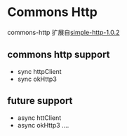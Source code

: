 # Commons Http 
commons-http 扩展自[simple-http-1.0.2](https://github.com/xkcoding/simple-http)
## commons http support
+ sync httpClient 
+ sync okHttp3
##  future support
+ async httClient
+ async okHttp3 ....
